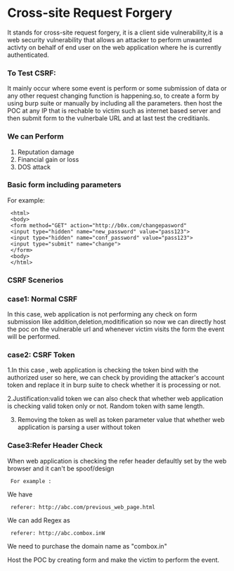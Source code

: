 Cross-site Request Forgery
============
It stands for cross-site request forgery,
     it is a client side vulnerability,it is a web security vulnerability that allows an attacker
     to perform unwanted activty on behalf of end user on the web application where he is currently 
     authenticated.
     
  <h3>To Test CSRF:</h3>
     It mainly occur where some event is perform or some submission of data or any other request changing 
     function is happening.so, to create a form by using burp suite or manually by including all the parameters.
     then host the POC at any IP that is rechable to victim such as internet based server and then submit form to 
     the vulnerbale URL and at last test the creditianls.
     
<h3>We can Perform </h3>

1. Reputation damage
2. Financial gain or loss
3. DOS attack
            
  <h3>Basic form including parameters</h3>
     For example:
     
     <html>
     <body>
     <form method="GET" action="http://b0x.com/changepasword"
     <input type="hidden" name="new_password" value="pass123">
     <input type="hidden" name="conf_password" value="pass123">
     <input type="submit" name="change">
     </form>
     <body>
     </html>
     
     
   <h3>CSRF Scenerios</h3>
     
   <h3>case1: Normal CSRF</h3>
     In this case, web application is not performing any check on form submission like addition,deletion,moditification so now we can directly host the poc on the vulnerable url and whenever victim visits the form the event will be performed.
     
   <h3>case2: CSRF Token</h3>
     
  1.In this case , web application is checking the token bind with the authorized user
     so here, we can check by providing the attacker's account token and replace it in burp suite to check whether it is processing or not.
     
   2.Justification:valid token
     we can also check that whether web application is checking valid token only or not. Random token with same length.
     
  3. 
     Removing the token as well as token parameter value that whether web application is parsing a user without token 
     
     
 <h3>Case3:Refer Header Check</h3>
     When web application is checking the refer header
      defaultly set by the web browser and it
      can't be spoof/design
      
     For example :
     
  We have 
  
     referer: http://abc.com/previous_web_page.html
   We can add Regex as 
   
     referer: http://abc.combox.inW
                  
   We need to purchase the domain name as "combox.in"
   
   Host the POC by creating form and make the victim to perform the event.
              
      
  

